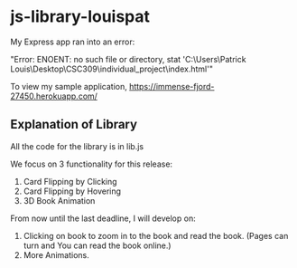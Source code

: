 # js-library-louispat

My Express app ran into an error:

"Error: ENOENT: no such file or directory, stat 'C:\Users\Patrick Louis\Desktop\CSC309\individual_project\index.html'"

To view my sample application, https://immense-fjord-27450.herokuapp.com/

## Explanation of Library

All the code for the library is in lib.js

We focus on 3 functionality for this release:

1. Card Flipping by Clicking
2. Card Flipping by Hovering
3. 3D Book Animation

From now until the last deadline, I will develop on:

1. Clicking on book to zoom in to the book and read the book. (Pages can turn and You can read the book online.)
2. More Animations.
